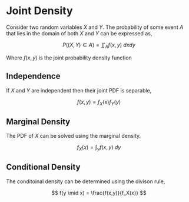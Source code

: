 #  Joint Density

Consider two random variables $X$ and $Y$. The probability of some event $A$ that lies in the domain of both $X$ and $Y$ can be expressed as,

$$
P((X,Y) \in A) = \iint_A f(x,y)~ dxdy
$$

Where $f(x,y)$ is the joint probability density function

## Independence

If $X$ and $Y$ are independent then their joint PDF is separable,

$$
f(x,y) = f_X(x)f_Y(y)
$$

## Marginal Density
The PDF of $X$ can be solved using the marginal density.

$$
f_X(x) = \int_y f(x,y)~ dy
$$

## Conditional Density
The conditoinal density can be determined using the divison rule,

$$
f(y \mid x) = \frac{f(x,y)}{f_X(x)}
$$
